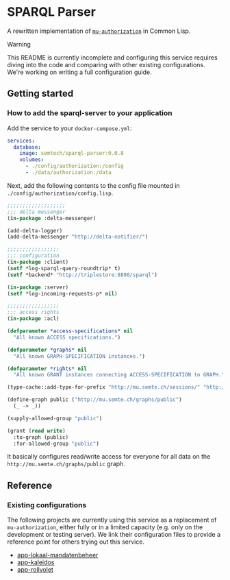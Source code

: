 # SPARQL Parser

A rewritten implementation of [`mu-authorization`](https://github.com/mu-semtech/mu-authorization) in Common Lisp.

> [!WARNING]
> This README is currently incomplete and configuring this service requires diving into the code and comparing with other existing configurations.
> We're working on writing a full configuration guide.

## Getting started
### How to add the sparql-server to your application
Add the service to your `docker-compose.yml`:
```yaml
services:
  database:
    image: semtech/sparql-parser:0.0.8
    volumes:
      - ./config/authorization:/config
      - ./data/authorization:/data
```

Next, add the following contents to the config file mounted in `./config/authorization/config.lisp`.
```lisp
;;;;;;;;;;;;;;;;;;;
;;; delta messenger
(in-package :delta-messenger)

(add-delta-logger)
(add-delta-messenger "http://delta-notifier/")

;;;;;;;;;;;;;;;;;
;;; configuration
(in-package :client)
(setf *log-sparql-query-roundtrip* t)
(setf *backend* "http://triplestore:8890/sparql")

(in-package :server)
(setf *log-incoming-requests-p* nil)

;;;;;;;;;;;;;;;;;
;;; access rights
(in-package :acl)

(defparameter *access-specifications* nil
  "All known ACCESS specifications.")

(defparameter *graphs* nil
  "All known GRAPH-SPECIFICATION instances.")

(defparameter *rights* nil
  "All known GRANT instances connecting ACCESS-SPECIFICATION to GRAPH.")

(type-cache::add-type-for-prefix "http://mu.semte.ch/sessions/" "http://mu.semte.ch/vocabularies/session/Session")

(define-graph public ("http://mu.semte.ch/graphs/public")
  (_ -> _))

(supply-allowed-group "public")

(grant (read write)
  :to-graph (public)
  :for-allowed-group "public")
```

It basically configures read/write access for everyone for all data on the `http://mu.semte.ch/graphs/public` graph.

## Reference
### Existing configurations

The following projects are currently using this service as a replacement of
`mu-authorization`, either fully or in a limited capacity (e.g. only on the
development or testing server). We link their configuration files to provide
a reference point for others trying out this service.

- [app-lokaal-mandatenbeheer](https://github.com/lblod/app-lokaal-mandatenbeheer/blob/master/config/cl-authorization/config.lisp)
- [app-kaleidos](https://github.com/kanselarij-vlaanderen/app-kaleidos/blob/development/config/new-authorization/config.lisp)
- [app-rollvolet](https://github.com/rollvolet/app-crm/blob/feature/next-mu-auth/config/cl-authorization/config.lisp)
